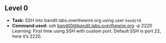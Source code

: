 ## Level 0
- **Task:** SSH into bandit.labs.overthewire.org using user `bandit0`.  
- **Command used:** ssh bandit0@bandit.labs.overthewire.org -p 2220
Learning: First time using SSH with custom port. Default SSH is port 22, here it’s 2220.